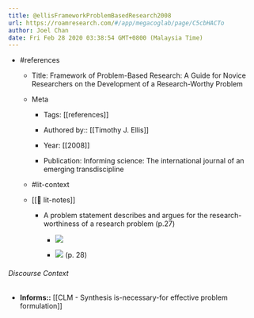 ```yaml
---
title: @ellisFrameworkProblemBasedResearch2008
url: https://roamresearch.com/#/app/megacoglab/page/C5cbHACTo
author: Joel Chan
date: Fri Feb 28 2020 03:38:54 GMT+0800 (Malaysia Time)
---
```


- #references

    - Title: Framework of Problem-Based Research: A Guide for Novice Researchers on the Development of a Research-Worthy Problem

    - Meta

        - Tags: [[references]]

        - Authored by::  [[Timothy J. Ellis]]

        - Year: [[2008]]

        - Publication: Informing science: The international journal of an emerging transdiscipline

    - #lit-context

    - [[📝 lit-notes]]

        - A problem statement describes and argues for the research-worthiness of a research problem (p.27)

            - ![](https://firebasestorage.googleapis.com/v0/b/firescript-577a2.appspot.com/o/imgs%2Fapp%2Fmegacoglab%2F_Wh7oh7YXc?alt=media&token=3e7c077c-87b1-4365-800a-85bbd52982f6)

            - ![](https://firebasestorage.googleapis.com/v0/b/firescript-577a2.appspot.com/o/imgs%2Fapp%2Fmegacoglab%2FCE2doCThuk?alt=media&token=34faf1f5-7040-4bfe-a763-c7629568c826) (p. 28)

###### Discourse Context

- **Informs::** [[CLM - Synthesis is-necessary-for effective problem formulation]]
